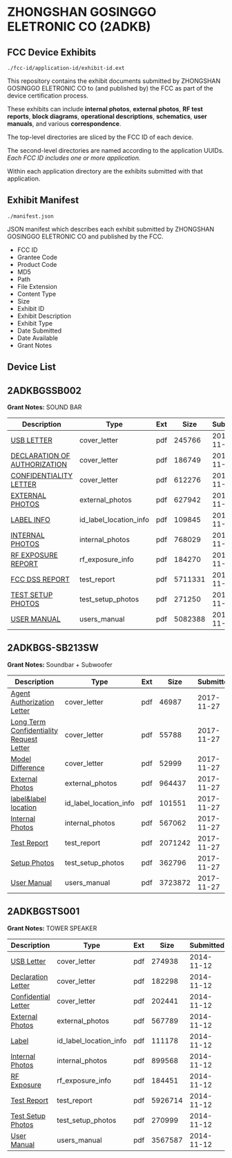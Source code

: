 # ZHONGSHAN GOSINGGO ELETRONIC CO (2ADKB)
## FCC Device Exhibits

```
./fcc-id/application-id/exhibit-id.ext
```

This repository contains the exhibit documents submitted by ZHONGSHAN GOSINGGO ELETRONIC CO to (and published by) the FCC as part of the device certification process.

These exhibits can include **internal photos**, **external photos**, **RF test reports**, **block diagrams**, **operational descriptions**, **schematics**, **user manuals**, and various **correspondence**.

The top-level directories are sliced by the FCC ID of each device.

The second-level directories are named according to the application UUIDs. *Each FCC ID includes one or more application.*

Within each application directory are the exhibits submitted with that application. 

## Exhibit Manifest

```
./manifest.json
```

JSON manifest which describes each exhibit submitted by ZHONGSHAN GOSINGGO ELETRONIC CO and published by the FCC.

- FCC ID
- Grantee Code
- Product Code
- MD5
- Path
- File Extension
- Content Type
- Size
- Exhibit ID
- Exhibit Description
- Exhibit Type
- Date Submitted
- Date Available
- Grant Notes

## Device List
## 2ADKBGSSB002
**Grant Notes:** SOUND BAR

| Description | Type | Ext | Size | Submitted | Available |
| ----------- | ---- | --- | ---- | --------- | --------- |
| [USB LETTER](2ADKBGSSB002/754cd884ae843fa72b0be5d74fd6f798/2443671.pdf) | cover_letter | pdf | 245766 | 2014-11-13 | 2014-11-13 |
| [DECLARATION OF AUTHORIZATION](2ADKBGSSB002/754cd884ae843fa72b0be5d74fd6f798/2443673.pdf) | cover_letter | pdf | 186749 | 2014-11-13 | 2014-11-13 |
| [CONFIDENTIALITY LETTER](2ADKBGSSB002/754cd884ae843fa72b0be5d74fd6f798/2443674.pdf) | cover_letter | pdf | 612276 | 2014-11-13 | 2014-11-13 |
| [EXTERNAL PHOTOS](2ADKBGSSB002/754cd884ae843fa72b0be5d74fd6f798/2443665.pdf) | external_photos | pdf | 627942 | 2014-11-13 | 2014-11-13 |
| [LABEL INFO](2ADKBGSSB002/754cd884ae843fa72b0be5d74fd6f798/2443670.pdf) | id_label_location_info | pdf | 109845 | 2014-11-13 | 2014-11-13 |
| [INTERNAL PHOTOS](2ADKBGSSB002/754cd884ae843fa72b0be5d74fd6f798/2443666.pdf) | internal_photos | pdf | 768029 | 2014-11-13 | 2014-11-13 |
| [RF EXPOSURE REPORT](2ADKBGSSB002/754cd884ae843fa72b0be5d74fd6f798/2443669.pdf) | rf_exposure_info | pdf | 184270 | 2014-11-13 | 2014-11-13 |
| [FCC DSS REPORT](2ADKBGSSB002/754cd884ae843fa72b0be5d74fd6f798/2443668.pdf) | test_report | pdf | 5711331 | 2014-11-13 | 2014-11-13 |
| [TEST SETUP PHOTOS](2ADKBGSSB002/754cd884ae843fa72b0be5d74fd6f798/2443667.pdf) | test_setup_photos | pdf | 271250 | 2014-11-13 | 2014-11-13 |
| [USER MANUAL](2ADKBGSSB002/754cd884ae843fa72b0be5d74fd6f798/2443672.pdf) | users_manual | pdf | 5082388 | 2014-11-13 | 2014-11-13 |
## 2ADKBGS-SB213SW
**Grant Notes:** Soundbar + Subwoofer

| Description | Type | Ext | Size | Submitted | Available |
| ----------- | ---- | --- | ---- | --------- | --------- |
| [Agent Authorization Letter](2ADKBGS-SB213SW/b7779ad8d5f30c265faa3ec39a8354b9/3653931.pdf) | cover_letter | pdf | 46987 | 2017-11-27 | 2017-11-27 |
| [Long Term Confidentiality Request Letter](2ADKBGS-SB213SW/b7779ad8d5f30c265faa3ec39a8354b9/3653942.pdf) | cover_letter | pdf | 55788 | 2017-11-27 | 2017-11-27 |
| [Model Difference](2ADKBGS-SB213SW/b7779ad8d5f30c265faa3ec39a8354b9/3653944.pdf) | cover_letter | pdf | 52999 | 2017-11-27 | 2017-11-27 |
| [External Photos](2ADKBGS-SB213SW/b7779ad8d5f30c265faa3ec39a8354b9/3653937.pdf) | external_photos | pdf | 964437 | 2017-11-27 | 2017-11-27 |
| [label&label location](2ADKBGS-SB213SW/b7779ad8d5f30c265faa3ec39a8354b9/3653941.pdf) | id_label_location_info | pdf | 101551 | 2017-11-27 | 2017-11-27 |
| [Internal Photos](2ADKBGS-SB213SW/b7779ad8d5f30c265faa3ec39a8354b9/3653939.pdf) | internal_photos | pdf | 567062 | 2017-11-27 | 2017-11-27 |
| [Test Report](2ADKBGS-SB213SW/b7779ad8d5f30c265faa3ec39a8354b9/3653932.pdf) | test_report | pdf | 2071242 | 2017-11-27 | 2017-11-27 |
| [Setup Photos](2ADKBGS-SB213SW/b7779ad8d5f30c265faa3ec39a8354b9/3653949.pdf) | test_setup_photos | pdf | 362796 | 2017-11-27 | 2017-11-27 |
| [User Manual](2ADKBGS-SB213SW/b7779ad8d5f30c265faa3ec39a8354b9/3653954.pdf) | users_manual | pdf | 3723872 | 2017-11-27 | 2017-11-27 |
## 2ADKBGSTS001
**Grant Notes:** TOWER SPEAKER

| Description | Type | Ext | Size | Submitted | Available |
| ----------- | ---- | --- | ---- | --------- | --------- |
| [USB Letter](2ADKBGSTS001/d517b019708493317476853d30a8b98f/2442642.pdf) | cover_letter | pdf | 274938 | 2014-11-12 | 2014-11-12 |
| [Declaration Letter](2ADKBGSTS001/d517b019708493317476853d30a8b98f/2442644.pdf) | cover_letter | pdf | 182298 | 2014-11-12 | 2014-11-12 |
| [Confidential Letter](2ADKBGSTS001/d517b019708493317476853d30a8b98f/2442645.pdf) | cover_letter | pdf | 202441 | 2014-11-12 | 2014-11-12 |
| [External Photos](2ADKBGSTS001/d517b019708493317476853d30a8b98f/2442636.pdf) | external_photos | pdf | 567789 | 2014-11-12 | 2014-11-12 |
| [Label](2ADKBGSTS001/d517b019708493317476853d30a8b98f/2442641.pdf) | id_label_location_info | pdf | 111178 | 2014-11-12 | 2014-11-12 |
| [Internal Photos](2ADKBGSTS001/d517b019708493317476853d30a8b98f/2442637.pdf) | internal_photos | pdf | 899568 | 2014-11-12 | 2014-11-12 |
| [RF Exposure](2ADKBGSTS001/d517b019708493317476853d30a8b98f/2442640.pdf) | rf_exposure_info | pdf | 184451 | 2014-11-12 | 2014-11-12 |
| [Test Report](2ADKBGSTS001/d517b019708493317476853d30a8b98f/2442639.pdf) | test_report | pdf | 5926714 | 2014-11-12 | 2014-11-12 |
| [Test Setup Photos](2ADKBGSTS001/d517b019708493317476853d30a8b98f/2442638.pdf) | test_setup_photos | pdf | 270999 | 2014-11-12 | 2014-11-12 |
| [User Manual](2ADKBGSTS001/d517b019708493317476853d30a8b98f/2442643.pdf) | users_manual | pdf | 3567587 | 2014-11-12 | 2014-11-12 |
